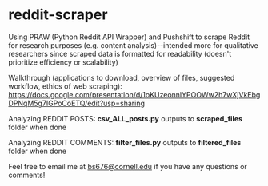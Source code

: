 # reddit-scraper
Using PRAW (Python Reddit API Wrapper) and Pushshift to scrape Reddit for research purposes (e.g. content analysis)--intended more for qualitative researchers since scraped data is formatted for readability (doesn't prioritize efficiency or scalability)

Walkthrough (applications to download, overview of files, suggested workflow, ethics of web scraping): 
https://docs.google.com/presentation/d/1oKUzeonnlYPOOWw2h7wXjVkEbgDPNqM5g7IGPoCoETQ/edit?usp=sharing 

Analyzing REDDIT POSTS: **csv_ALL_posts.py** outputs to **scraped_files** folder when done

Analyzing REDDIT COMMENTS: **filter_files.py** outputs to **filtered_files** folder when done

Feel free to email me at bs676@cornell.edu if you have any questions or comments!
